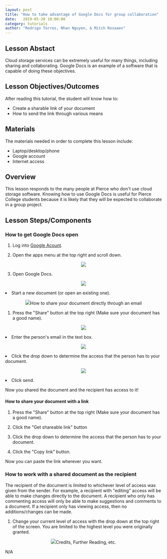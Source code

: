 ```yaml
---
layout: post
title: "How to take advantage of Google Docs for group collaboration" 
date:   2019-05-20 10:00:00
category: tutorials
author: "Rodrigo Torres, Nhan Nguyen, & Mitch Rosaaen" 
---
```


## Lesson Abstact

Cloud storage services can be extremely useful for many things, including sharing and collaborating. Google Docs is an example of a software that is capable of doing these objectives.

## Lesson Objectives/Outcomes

After reading this tutorial, the student will know how to:

- Create a sharable link of your document
- How to send the link through various means

## Materials

The materials needed in order to complete this lesson include:

- Laptop/desktop/phone
- Google account
- Internet access

## Overview

This lesson responds to the many people at Pierce who don't use cloud storage software. Knowing how to use Google Docs is useful for Pierce College students because it is likely that they will be expected to collaborate in a group project.

## Lesson Steps/Components

### How to get Google Docs open

1. Log into [Google Acount](https://accounts.google.com).

2. Open the apps menu at the top right and scroll down.

<p align="center">
  <img src="{{ site.baseurl }}/assets/images/GDocCollab/a1.png" >
</p>

3. Open Google Docs.

<p align="center">
  <img src="{{ site.baseurl }}/assets/images/GDocCollab/b1.png>
</p>

4. Start a new document (or open an existing one).

<p align="center">
  <img src="{{ site.baseurl }}/assets/images/GDocCollab/c1.png>
</p>

From here you can share your document.

#### How to share your document directly through an email

1. Press the "Share" button at the top right (Make sure your document has a good name).

<p align="center">
  <img src="{{ site.baseurl }}/assets/images/GDocCollab/d1.png>
</p>

2. Enter the person's email in the text box.

<p align="center">
  <img src="{{ site.baseurl }}/assets/images/GDocCollab/e1.png>
</p>

3. Click the drop down to determine the access that the person has to your document.

<p align="center">
  <img src="{{ site.baseurl }}/assets/images/GDocCollab/f1.png>
</p>

4. Click send.

Now you shared the document and the recipient has access to it!

#### How to share your document with a link

1. Press the "Share" button at the top right (Make sure your document has a good name).

2. Click the "Get shareable link" button

3. Click the drop down to determine the access that the person has to your document.

4. Click the "Copy link" button.

Now you can paste the link wherever you want.

### How to work with a shared document as the recipient

The recipient of the document is limited to whichever level of access was given from the sender. For example, a recipient with "editing" access will be able to make changes directly to the document. A recipient who only has commenting access will only be able to make suggestions and comments to a document. If a recipient only has viewing access, then no additions/changes can be made.

1. Change your current level of access with the drop down at the top right of the screen. You are limited to the highest level you were originally granted.

<p align="center">
  <img src="{{ site.baseurl }}/assets/images/GDocCollab/i.png>
</p>

## Credits, Further Reading, etc.

N/A

